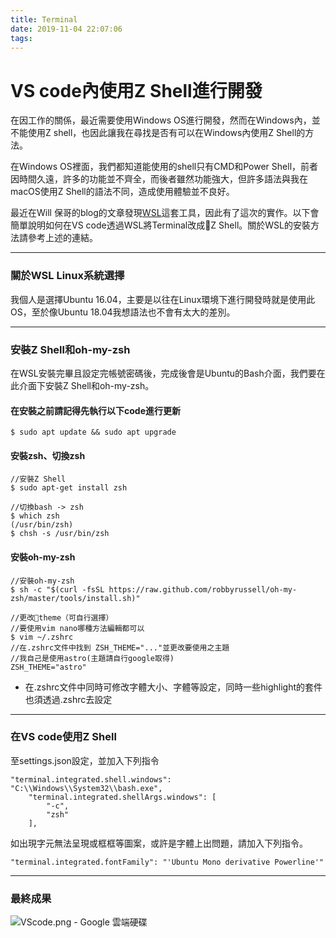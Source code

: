 ```yaml
---
title: Terminal
date: 2019-11-04 22:07:06
tags:
---
```


# VS code內使用Z Shell進行開發
在因工作的關係，最近需要使用Windows OS進行開發，然而在Windows內，並不能使用Z shell，也因此讓我在尋找是否有可以在Windows內使用Z Shell的方法。

在Windows OS裡面，我們都知道能使用的shell只有CMD和Power Shell，前者因時間久遠，許多的功能並不齊全，而後者雖然功能強大，但許多語法與我在macOS使用Z Shell的語法不同，造成使用體驗並不良好。

最近在Will 保哥的blog的文章發現[WSL](https://blog.miniasp.com/post/2019/02/01/Useful-tool-WSL-Windows-Subsystem-for-Linux)這套工具，因此有了這次的實作。以下會簡單說明如何在VS code透過WSL將Terminal改成Z Shell。關於WSL的安裝方法請參考上述的連結。

-----

### 關於WSL Linux系統選擇
我個人是選擇Ubuntu 16.04，主要是以往在Linux環境下進行開發時就是使用此OS，至於像Ubuntu 18.04我想語法也不會有太大的差別。

-----

### 安裝Z Shell和oh-my-zsh
在WSL安裝完畢且設定完帳號密碼後，完成後會是Ubuntu的Bash介面，我們要在此介面下安裝Z Shell和oh-my-zsh。

#### 在安裝之前請記得先執行以下code進行更新
``` shell
$ sudo apt update && sudo apt upgrade
```

#### 安裝zsh、切換zsh
``` shell
//安裝Z Shell
$ sudo apt-get install zsh

//切換bash -> zsh
$ which zsh
(/usr/bin/zsh)
$ chsh -s /usr/bin/zsh 
```

#### 安裝oh-my-zsh
``` shell
//安裝oh-my-zsh
$ sh -c "$(curl -fsSL https://raw.github.com/robbyrussell/oh-my-zsh/master/tools/install.sh)"

//更改theme（可自行選擇）
//要使用vim nano哪種方法編輯都可以
$ vim ~/.zshrc
//在.zshrc文件中找到 ZSH_THEME="..."並更改要使用之主題
//我自己是使用astro(主題請自行google取得)
ZSH_THEME="astro"
```
* 在.zshrc文件中同時可修改字體大小、字體等設定，同時一些highlight的套件也須透過.zshrc去設定
-------


### 在VS code使用Z Shell

至settings.json設定，並加入下列指令
``` shell
"terminal.integrated.shell.windows": "C:\\Windows\\System32\\bash.exe",
    "terminal.integrated.shellArgs.windows": [
        "-c",
        "zsh"
    ],
```
如出現字元無法呈現或框框等圖案，或許是字體上出問題，請加入下列指令。
``` shell
"terminal.integrated.fontFamily": "'Ubuntu Mono derivative Powerline'"
```

------
### 最終成果
![VScode.png - Google 雲端硬碟](VScode.png)


